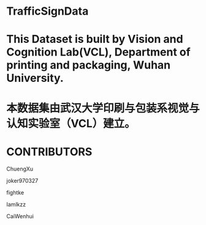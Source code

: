 # TrafficSignData
# This Dataset is built by Vision and Cognition Lab(VCL), Department of printing and packaging, Wuhan University.
# 本数据集由武汉大学印刷与包装系视觉与认知实验室（VCL）建立。



# CONTRIBUTORS

ChuengXu

joker970327

fightke

Iamlkzz

CaiWenhui
